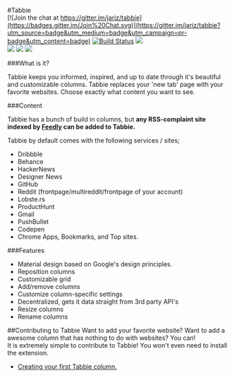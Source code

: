 #Tabbie <span style='float:right'>[![Join the chat at https://gitter.im/jariz/tabbie](https://badges.gitter.im/Join%20Chat.svg)](https://gitter.im/jariz/tabbie?utm_source=badge&utm_medium=badge&utm_campaign=pr-badge&utm_content=badge) [![Build Status](https://travis-ci.org/jariz/tabbie.svg?branch=master&style=flat-square)](https://travis-ci.org/jariz/tabbie) [![](https://img.shields.io/badge/Chrome-Extension-yellow.svg?style=flat-square)](https://chrome.google.com/webstore/detail/tabbie/kckhddfnffeofnfjcpdffpeiljicclbd)

![](https://cloud.githubusercontent.com/assets/1415847/7947591/5ebce982-097e-11e5-99b8-2ceb979dfda7.png)
![](https://cloud.githubusercontent.com/assets/1415847/7947610/806ab334-097e-11e5-91d4-9852390391f3.png)
![](https://cloud.githubusercontent.com/assets/1415847/7947613/86c0d312-097e-11e5-9c8d-3ce7cfa5361b.png)

###What is it?  
  
Tabbie keeps you informed, inspired, and up to date through it's beautiful and customizable columns.
Tabbie replaces your 'new tab' page with your favorite websites.
Choose exactly what content you want to see.

###Content

Tabbie has a bunch of build in columns, but **any RSS-complaint site indexed by [Feedly](https://feedly.com) can be added to Tabbie.**

Tabbie by default comes with the following services / sites;
- Dribbble
- Behance
- HackerNews
- Designer News
- GitHub
- Reddit (frontpage/multireddit/frontpage of your account)
- Lobste.rs
- ProductHunt
- Gmail
- PushBullet
- Codepen
- Chrome Apps, Bookmarks, and Top sites.

###Features
- Material design based on Google's design principles.
- Reposition columns
- Customizable grid
- Add/remove columns
- Customize column-specific settings
- Decentralized, gets it data straight from 3rd party API's
- Resize columns
- Rename columns


##Contributing to Tabbie
Want to add your favorite website? Want to add a awesome column that has nothing to do with websites? You can!  
It is extremely simple to contribute to Tabbie! You won't even need to install the extension.

- [Creating your first Tabbie column.](https://github.com/jariz/tabbie/blob/master/CONTRIBUTING.md)
